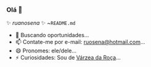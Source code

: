 ### Olá 👋

✨ _ruanosena_ ✨ ~`README.md`

- 🔭 Buscando oportunidades...
- 📫 Contate-me por e-mail: ruosena@hotmail.com...
- 😄 Pronomes: ele/dele...
- ⚡ Curiosidades: Sou de [Várzea da Roça](https://www.google.com.br/maps/@-11.6097024,-40.1375232,13z)...
